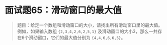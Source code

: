 # 面试题65：滑动窗口的最大值

> 题目：给定一个数组和滑动窗口的大小，请找出所有滑动窗口里的最大值。例如，如果输入数组 `{2,3,4,2,6,2,5,1}` 及滑动窗口的大小3，那么一共存在6个滑动窗口，它们的最大值分别为 `{4,4,6,6,6,5}`。
